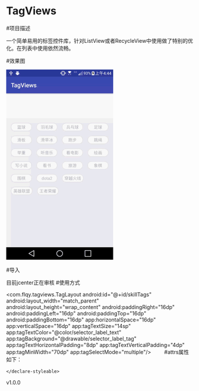 # TagViews


#项目描述

一个简单易用的标签控件库，针对ListView或者RecycleView中使用做了特别的优化。在列表中使用依然流畅。


#效果图

 ![image](https://github.com/ludaiqian/TagViews/blob/master/sample/screenshot/phone_screen.gif)
 
#导入

目前jcenter正在审核
#使用方式

   <com.flqy.tagviews.TagLayout
        android:id="@+id/skillTags"
        android:layout_width="match_parent"
        android:layout_height="wrap_content"
        android:paddingRight="16dp"
        android:paddingLeft="16dp"
        android:paddingTop="16dp"
        android:paddingBottom="16dp"
        app:horizontalSpace="16dp"
        app:verticalSpace="16dp"
        app:tagTextSize="14sp"
        app:tagTextColor="@color/selector_label_text"
        app:tagBackground="@drawable/selector_label_tag"
        app:tagTextHorizontalPadding="8dp"
        app:tagTextVerticalPadding="4dp"
        app:tagMinWidth="70dp"
        app:tagSelectMode="multiple"/>
        
#attrs属性如下：

 <declare-styleable name="TagLayout">
        <attr name="horizontalSpace" format="dimension" /><!-- tag之间的横向间距-->
        <attr name="verticalSpace" format="dimension" /><!-- tag之间的纵向间距-->
        <attr name="maxLines" format="integer" /><!-- 最大行数-->
        <attr name="tagResId" format="reference" /><!-- tag TextView资源id，可将tag文字大小、颜色、背景、padding等单独配置提升复用性-->
        <attr name="tagTextSize" format="dimension" /><!-- tag文字大小-->
        <attr name="tagBackground" format="reference" /><!-- tag背景-->
        <attr name="tagMinWidth" format="dimension" /><!-- tag最小宽度-->
        <attr name="tagTextColor" format="color" /><!-- tag文字颜色-->
        <attr name="tagTextHorizontalPadding" format="dimension" /><!-- tag 内部横向padding-->
        <attr name="tagTextVerticalPadding" format="dimension" /><!-- tag 内部纵向padding-->
        <attr name="maximumSelectionCount" format="integer" /><!-- 设置最多能够选择的个数-->
        <attr name="tagSelectMode" format="enum"><!-- 单选 多选-->
            <enum name="single" value="1"></enum><!--单选-->
            <enum name="multiple" value="2"></enum><!--多选-->
            <enum name="none" value="0"></enum><!--不可选-->
        </attr>
        <!--以下配置建议在列表中提高性能使用-->
        <attr name="cacheMode" format="enum"><!-- 缓存方式，常用方式下没有影响，当tag需要在RecycleView或者ListView中显示，设置为lazy能显著提高性能-->
            <enum name="auto" value="0"></enum><!--自动根据当前tag数量来增删childView，默认方式-->
            <enum name="lazy" value="1"></enum><!--tag数量会根据最大tag数量来决定，大于会等于tag数量的childView自动隐藏，而不是删除，性能最佳-->
            <enum name="none" value="2"></enum><!--不使用缓存-->
        </attr>
        <attr name="maxTags" format="integer" /><!--tags最大显示数量-->
        <attr name="preCache" format="boolean" /><!-- 预缓存，初始化时预先添加一定数量的childView-->

    </declare-styleable>

v1.0.0


